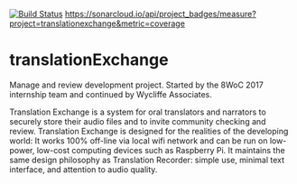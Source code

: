 [![Build Status](https://travis-ci.org/Pinto18/translationExchange.svg?branch=nd_travis_config)](https://travis-ci.org/Pinto18/translationExchange)
https://sonarcloud.io/api/project_badges/measure?project=translationexchange&metric=coverage



# translationExchange
Manage and review development project.  Started by the 8WoC 2017 internship team and continued by Wycliffe Associates.

Translation Exchange is a system for oral translators and narrators to securely store their audio files and to invite community checking and review. Translation Exchange is designed for the realities of the developing world: It works 100% off-line via local wifi network and can be run on low-power, low-cost computing devices such as Raspberry Pi. It maintains the same design philosophy as Translation Recorder: simple use, minimal text interface, and attention to audio quality.
